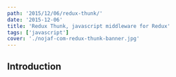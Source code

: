```yaml
---
path: '2015/12/06/redux-thunk/'
date: '2015-12-06'
title: 'Redux Thunk, javascript middleware for Redux'
tags: ['javascript']
cover: './nojaf-com-redux-thunk-banner.jpg'
---
```


## Introduction

